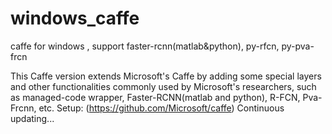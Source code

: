 # windows_caffe
caffe for windows , support faster-rcnn(matlab&amp;python), py-rfcn, py-pva-frcn

This Caffe version extends Microsoft's Caffe by adding some special layers and other functionalities commonly used by Microsoft's researchers, such as managed-code wrapper, Faster-RCNN(matlab and python), R-FCN, Pva-Frcnn, etc.
Setup: (https://github.com/Microsoft/caffe)
Continuous updating...
